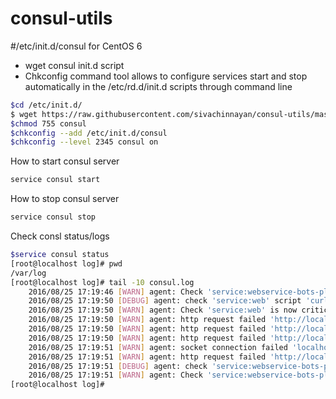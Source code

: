 # consul-utils

#/etc/init.d/consul for CentOS 6



* wget consul init.d script 
* Chkconfig command tool allows to configure services start and stop automatically in the /etc/rd.d/init.d scripts through command line
``` bash
$cd /etc/init.d/
$ wget https://raw.githubusercontent.com/sivachinnayan/consul-utils/master/consul
$chmod 755 consul
$chkconfig --add /etc/init.d/consul
$chkconfig --level 2345 consul on
```

How to start consul server
```bash
service consul start 
```
How to stop consul server
```bash
service consul stop 
```
Check consl status/logs
```bash
$service consul status
[root@localhost log]# pwd 
/var/log
[root@localhost log]# tail -10 consul.log 
    2016/08/25 17:19:46 [WARN] agent: Check 'service:webservice-bots-platform:1' is now critical
    2016/08/25 17:19:50 [DEBUG] agent: check 'service:web' script 'curl localhost >/dev/null 2>&1' output: 
    2016/08/25 17:19:50 [WARN] agent: Check 'service:web' is now critical
    2016/08/25 17:19:50 [WARN] agent: http request failed 'http://localhost:80/checkservice': Get http://localhost:80/checkservice: dial tcp [::1]:80: getsockopt: connection refused
    2016/08/25 17:19:50 [WARN] agent: http request failed 'http://localhost:80/': Get http://localhost:80/: dial tcp [::1]:80: getsockopt: connection refused
    2016/08/25 17:19:50 [WARN] agent: http request failed 'http://localhost:80/': Get http://localhost:80/: dial tcp [::1]:80: getsockopt: connection refused
    2016/08/25 17:19:51 [WARN] agent: socket connection failed 'localhost:3415': dial tcp [::1]:3415: getsockopt: connection refused
    2016/08/25 17:19:51 [WARN] agent: http request failed 'http://localhost:8080/checkservice': Get http://localhost:8080/checkservice: dial tcp [::1]:8080: getsockopt: connection refused
    2016/08/25 17:19:51 [DEBUG] agent: check 'service:webservice-bots-platform:1' script 'some_scripts.sh param1 param2' output: /bin/sh: some_scripts.sh: command not found
    2016/08/25 17:19:51 [WARN] agent: Check 'service:webservice-bots-platform:1' is now critical
[root@localhost log]# 

```






